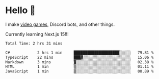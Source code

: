<div align="left">
  <h1>Hello 👋</h1>

  <p>I make <a href="https://devbeef.com">video games</a>, Discord bots, and other things.</p>
  <p>Currently learning Next.js 15!!!</p>
</div>

<!--START_SECTION:waka-->

```txt
Total Time: 2 hrs 31 mins

C#            2 hrs 1 min     ████████████████████░░░░░   79.81 %
TypeScript    22 mins         ███▓░░░░░░░░░░░░░░░░░░░░░   15.06 %
Markdown      3 mins          ▓░░░░░░░░░░░░░░░░░░░░░░░░   02.38 %
HTML          1 min           ▒░░░░░░░░░░░░░░░░░░░░░░░░   01.11 %
JavaScript    1 min           ▒░░░░░░░░░░░░░░░░░░░░░░░░   00.89 %
```

<!--END_SECTION:waka-->

